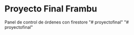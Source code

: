 # Proyecto Final Frambu

Panel de control de órdenes con firestore 
"# proyectofinal" 
"# proyectofinal" 
